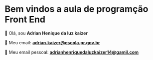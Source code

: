 # Bem vindos a aula de programção Front End 

🔱 Olá, sou **Adrian Henique da luz kaizer**

🔱 Meu email: **adrian.kaizer@escola.pr.gov.br**

🔱 Meu email pessoal: **adrianhenriquedaluzkaizer14@gamil.com**
